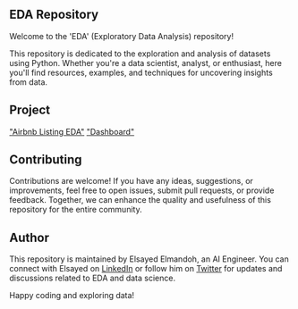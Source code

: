 ## EDA Repository

Welcome to the 'EDA' (Exploratory Data Analysis) repository!

This repository is dedicated to the exploration and analysis of datasets using Python. Whether you're a data scientist, analyst, or enthusiast, here you'll find resources, examples, and techniques for uncovering insights from data.

## Project

["Airbnb Listing EDA"](https://github.com/elsayedelmandoh/Airbnb-Listing-EDA)
["Dashboard"](https://github.com/elsayedelmandoh/dashboard_ElectroPI)

## Contributing

Contributions are welcome! If you have any ideas, suggestions, or improvements, feel free to open issues, submit pull requests, or provide feedback. Together, we can enhance the quality and usefulness of this repository for the entire community.

## Author

This repository is maintained by Elsayed Elmandoh, an AI Engineer. You can connect with Elsayed on [LinkedIn](https://www.linkedin.com/in/elsayed-elmandoh-77544428a/) or follow him on [Twitter](https://twitter.com/elsayedelmandoo) for updates and discussions related to EDA and data science.

Happy coding and exploring data!

